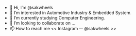 - 👋 Hi, I’m @sakwheels
- 👀 I’m interested in Automotive Industry & Embedded System.
- 🌱 I’m currently studying Computer Engineering.  
- 💞️ I’m looking to collaborate on ...
- 📫 How to reach me << Instagram -- @sakwheels >>

<!---
sakwheels/sakwheels is a ✨ special ✨ repository because its `README.md` (this file) appears on your GitHub profile.
You can click the Preview link to take a look at your changes.
--->
